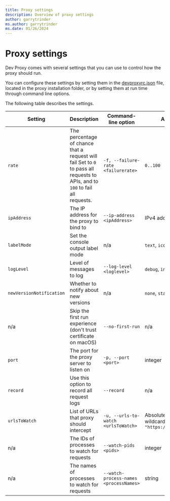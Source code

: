 ```yaml
---
title: Proxy settings
description: Overview of proxy settings
author: garrytrinder
ms.author: garrytrinder
ms.date: 01/26/2024
---
```


# Proxy settings

Dev Proxy comes with several settings that you can use to control how the proxy should run.

You can configure these settings by setting them in the [devproxyrc.json](./devproxyrc.md) file, located in the proxy installation folder, or by setting them at run time through command line options.

The following table describes the settings.

|Setting|Description|Command-line option|Allowed values|Default value|
--|--|--|--|--
`rate`|The percentage of chance that a request will fail Set to `0` to pass all requests to APIs, and to `100` to fail all requests.|`-f, --failure-rate <failurerate>`|`0..100`|`50`
`ipAddress`|The IP address for the proxy to bind to|`--ip-address <ipAddress>`|IPv4 address|`127.0.0.1`
`labelMode`| Set the console output label mode |n/a|`text`, `icon`, `nerdFont`| `text`
`logLevel`|Level of messages to log|`--log-level <loglevel>`|`debug`, `info`, `warn`, `error`| `info`
`newVersionNotification`|Whether to notify about new versions|n/a|`none`, `stable`, `beta`|`stable`
n/a|Skip the first run experience (don't trust certificate on macOS)|`--no-first-run`|n/a|n/a
`port`|The port for the proxy server to listen on|`-p, --port <port>`|integer|`8000`
`record`|Use this option to record all request logs|`--record`|n/a|n/a
`urlsToWatch`|List of URLs that proxy should intercept|`-u, --urls-to-watch <urlsToWatch>`|Absolute URL (can contain wildcards) for example, `"https://api.contoso.com/*"`|See [devproxyrc](./devproxyrc.md) file
n/a|The IDs of processes to watch for requests|`--watch-pids <pids>`|integer|n/a
n/a|The names of processes to watch for requests|`--watch-process-names <processNames>`|string|n/a
